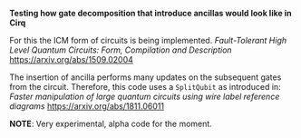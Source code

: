 **Testing how gate decomposition that introduce ancillas would look like in Cirq**

For this the ICM form of circuits is being implemented.
*Fault-Tolerant High Level Quantum Circuits: Form, Compilation and Description*
https://arxiv.org/abs/1509.02004

The insertion of ancilla performs many updates on the subsequent gates 
from the circuit. Therefore, this code uses a `SplitQubit` as introduced in:
*Faster manipulation of large quantum circuits using wire label reference
diagrams* https://arxiv.org/abs/1811.06011

**NOTE**: Very experimental, alpha code for the moment.